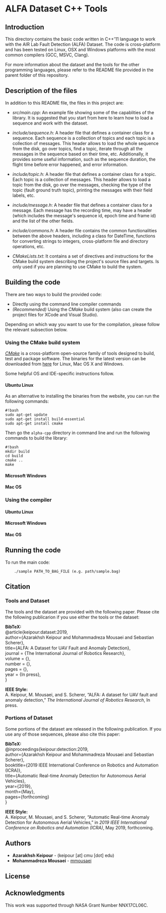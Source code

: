 # ALFA Dataset C++ Tools

## Introduction

This directory contains the basic code written in C++'11 language to work with the AIR Lab Fault Detection (ALFA) Dataset. The code is cross-platform and has been tested on Linux, OSX and Windows platforms with the most common compilers (GCC, MSVC, Clang).

For more information about the dataset and the tools for the other programming languages, please refer to the README file provided in the parent folder of this repository.

## Description of the files

In addition to this README file, the files in this project are:

- *src/main.cpp*: An example file showing some of the capablities of the library. It is suggested that you start from here to learn how to load a sequence and work with the dataset.

- *include/sequence.h*: A header file that defines a container class for a sequence. Each sequence is a collection of topics and each topic is a collection of messages. This header allows to load the whole sequence from the disk, go over topics, find a topic, iterate through all the messages in the sequence based on their time, etc. 
Additionally, it provides some useful information, such as the sequence duration, the flight time before error happened, and error information. 

- *include/topic.h*: A header file that defines a container class for a topic. Each topic is a collection of messages. This header allows to load a topic from the disk, go over the messages, checking the type of the topic (fault ground truth topic), printing the messages with their field labels, etc.

- *include/message.h*: A header file that defines a container class for a message. Each message has the recording time, may have a header (which includes the message's sequence id, epoch time and frame id) and the list of the other fields.

- *include/commons.h*: A header file contains the common functionalities between the above headers, including a class for DateTime, functions for converting strings to integers, cross-platform file and directory operations, etc.

- *CMakeLists.txt*: It contains a set of directives and instructions for the CMake build system describing the project's source files and targets. Is only used if you are planning to use CMake to build the system.

## Building the code

There are two ways to build the provided code:

- Directly using the command line compiler commands
- *(Recommended)* Using the *CMake* build system (also can create the project files for XCode and Visual Studio).

Depending on which way you want to use for the compilation, please follow the relevant subsection below.

### Using the CMake build system
*[CMake](https://cmake.org)* is a cross-platform open-source family of tools designed to build, test and package software. The binaries for the latest version can be downloaded from [here](https://cmake.org/download/) for Linux, Mac OS X and Windows. 

Some helpful OS and IDE-specific instructions follow.

#### Ubuntu Linux
As an alternative to installing the binaries from the website, you can run the following commands:

```
#!bash
sudo apt-get update
sudo apt-get install build-essential
sudo apt-get install cmake
```
Then go the `alpha-cpp` directory in command line and run the following commands to build the library:

```
#!bash
mkdir build
cd build
cmake ..
make
```
#### Microsoft Windows
#### Mac OS

### Using the compiler

#### Ubuntu Linux
#### Microsoft Windows
#### Mac OS

## Running the code
To run the main code:

```
    ./sample PATH_TO_BAG_FILE (e.g. path/sample.bag)
```

## Citation

### Tools and Dataset
The tools and the dataset are provided with the following paper. Please cite the following publicarion if you use either the tools or the dataset:

**BibTeX:** \
@article{keipour:dataset:2019, \
author={Azarakhsh Keipour and Mohammadreza Mousaei and Sebastian Scherer}, \
title={ALFA: A Dataset for UAV Fault and Anomaly Detection}, \
journal = {The International Journal of Robotics Research}, \
volume = {}, \
number = {}, \
pages = {}, \
year = {In press}, \
}

**IEEE Style:** \
A.  Keipour,  M.  Mousaei,  and  S.  Scherer,  “ALFA:  A  dataset  for  UAV fault  and  anomaly  detection,” *The  International  Journal of  Robotics Research*, In press.

### Portions of Dataset
Some portions of the dataset are released in the following publication. If you use any of those sequences, please also cite this paper:

**BibTeX:** \
@inproceedings{keipour:detection:2019, \
author={Azarakhsh Keipour and Mohammadreza Mousaei and Sebastian Scherer}, \
booktitle={2019 IEEE International Conference on Robotics and Automation (ICRA)}, \
title={Automatic Real-time Anomaly Detection for Autonomous Aerial Vehicles}, \
year={2019}, \
month={May}, \
pages={forthcoming} \
}

**IEEE Style:** \
A.  Keipour,  M.  Mousaei,  and  S.  Scherer,  “Automatic Real-time Anomaly Detection for Autonomous Aerial Vehicles,” in *2019 IEEE International Conference on Robotics and Automation (ICRA)*, May 2019, forthcoming.


## Authors

* **Azarakhsh Keipour** - (keipour [at] cmu [dot] edu)
* **Mohammadreza Mousaei** - [mmousaei](https://github.com/mmousaei)

## License


## Acknowledgments

This work was supported through NASA Grant Number NNX17CL06C.